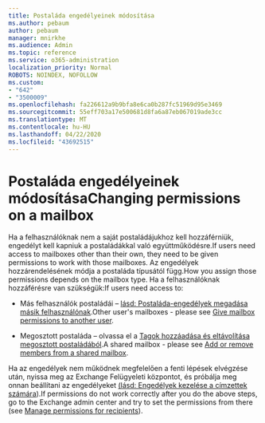 ```yaml
---
title: Postaláda engedélyeinek módosítása
ms.author: pebaum
author: pebaum
manager: mnirkhe
ms.audience: Admin
ms.topic: reference
ms.service: o365-administration
localization_priority: Normal
ROBOTS: NOINDEX, NOFOLLOW
ms.custom:
- "642"
- "3500009"
ms.openlocfilehash: fa226612a9b9bfa8e6ca0b287fc51969d95e3469
ms.sourcegitcommit: 55eff703a17e500681d8fa6a87eb067019ade3cc
ms.translationtype: MT
ms.contentlocale: hu-HU
ms.lasthandoff: 04/22/2020
ms.locfileid: "43692515"
---
```

# <a name="changing-permissions-on-a-mailbox"></a><span data-ttu-id="3f557-102">Postaláda engedélyeinek módosítása</span><span class="sxs-lookup"><span data-stu-id="3f557-102">Changing permissions on a mailbox</span></span>

<span data-ttu-id="3f557-103">Ha a felhasználóknak nem a saját postaládájukhoz kell hozzáférniük, engedélyt kell kapniuk a postaládákkal való együttműködésre.</span><span class="sxs-lookup"><span data-stu-id="3f557-103">If users need access to mailboxes other than their own, they need to be given permissions to work with those mailboxes.</span></span> <span data-ttu-id="3f557-104">Az engedélyek hozzárendelésének módja a postaláda típusától függ.</span><span class="sxs-lookup"><span data-stu-id="3f557-104">How you assign those permissions depends on the mailbox type.</span></span> <span data-ttu-id="3f557-105">Ha a felhasználóknak hozzáférésre van szükségük:</span><span class="sxs-lookup"><span data-stu-id="3f557-105">If users need access to:</span></span>
  
- <span data-ttu-id="3f557-106">Más felhasználók postaládái – [lásd: Postaláda-engedélyek megadása másik felhasználónak](https://docs.microsoft.com//office365/admin/add-users/give-mailbox-permissions-to-another-user).</span><span class="sxs-lookup"><span data-stu-id="3f557-106">Other user's mailboxes - please see [Give mailbox permissions to another user](https://docs.microsoft.com//office365/admin/add-users/give-mailbox-permissions-to-another-user).</span></span>
    
- <span data-ttu-id="3f557-107">Megosztott postaláda – olvassa el a [Tagok hozzáadása és eltávolítása megosztott postaládából](https://support.office.com/article/add-or-remove-members-from-a-shared-mailbox-a1cd0ae0-216c-4dc1-8171-bfacfbd4c1a7).</span><span class="sxs-lookup"><span data-stu-id="3f557-107">A shared mailbox - please see [Add or remove members from a shared mailbox](https://support.office.com/article/add-or-remove-members-from-a-shared-mailbox-a1cd0ae0-216c-4dc1-8171-bfacfbd4c1a7).</span></span>
    
<span data-ttu-id="3f557-108">Ha az engedélyek nem működnek megfelelően a fenti lépések elvégzése után, nyissa meg az Exchange Felügyeleti központot, és próbálja meg onnan beállítani az engedélyeket [(lásd: Engedélyek kezelése a címzettek számára](https://technet.microsoft.com/library/jj919240%28v=exchg.150%29.aspx)).</span><span class="sxs-lookup"><span data-stu-id="3f557-108">If permissions do not work correctly after you do the above steps, go to the Exchange admin center and try to set the permissions from there (see [Manage permissions for recipients](https://technet.microsoft.com/library/jj919240%28v=exchg.150%29.aspx)).</span></span>
  
